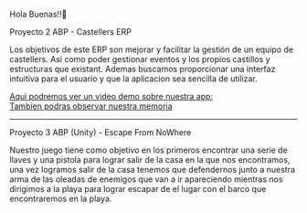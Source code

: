 Hola Buenas!!👋

Proyecto 2 ABP - Castellers ERP

Los objetivos de este ERP son mejorar y facilitar la gestión de un equipo de castellers. 
Asi como poder gestionar eventos y los propios castillos y estructuras que existant.
Ademas buscamos proporcionar una interfaz intuitiva para el usuario y que la aplicacion sea sencilla de utilizar.


<a href="https://drive.google.com/file/d/1cNY_HI8xKVS8XI7n8GexHc6Npf8dete8/view?usp=sharing"> Aqui podremos ver un video demo sobre nuestra app: </a>
<br>
<a href="https://docs.google.com/document/d/1PQuhxXSdsHsMi8OAKjBudeDZp3Qs2tBlRkqrEIdJDJY/edit?usp=sharing"> Tambien podras observar nuestra memoria </a>

______________________________________________________________________________________________________________________________________________

Proyecto 3 ABP (Unity) - Escape From NoWhere

Nuestro juego tiene como objetivo en los primeros encontrar una serie de llaves y una pistola para lograr salir de la casa en la que nos encontramos, una vez logramos salir de la casa tenemos que defendernos junto a nuestra arma de las oleadas de enemigos que van a ir apareciendo mientras nos dirigimos a la playa para lograr escapar de el lugar con el barco que encontraremos en la playa.

<!--
**FirerKraken/FirerKraken** is a ✨ _special_ ✨ repository because its `README.md` (this file) appears on your GitHub profile.

Here are some ideas to get you started:

- 🔭 I’m currently working on ...
- 🌱 I’m currently learning ...
- 👯 I’m looking to collaborate on ...
- 🤔 I’m looking for help with ...
- 💬 Ask me about ...
- 📫 How to reach me: ...
- 😄 Pronouns: ...
- ⚡ Fun fact: ...
-->
